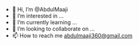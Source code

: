 - 👋 Hi, I’m @AbdulMaaji
- 👀 I’m interested in ...
- 🌱 I’m currently learning ...
- 💞️ I’m looking to collaborate on ...
- 📫 How to reach me abdulmaaji360@gmail.com

<!---
AbdulMaaji/AbdulMaaji is a ✨ special ✨ repository because its `README.md` (this file) appears on your GitHub profile.
You can click the Preview link to take a look at your changes.
--->
